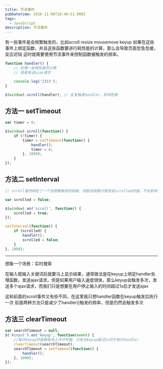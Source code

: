 ```yaml
---
title: 节流事件
pubDatetime: 2016-11-08T18:40:51.000Z
tags:
  - JavaScript
description: 节流事件
---
```


有一些事件是会频繁触发的，比如scroll resize mousemove keyup
如果在这些事件上绑定函数，并且这些函数要进行耗性能的计算，那么会导致页面忽急忽缓，反应迟钝
这时就需要使用节流事件来控制函数被触发的频率。

<!-- more -->

```javascript
function handler() {
    // 处理一些耗性能的计算
    // 或者发送ajax请求

    console.log('2333');
}

$(window).scroll(handler); // 反复触发handler，影响性能

```

## 方法一 setTimeout
```javascript
var timer = 0;

$(window).scroll(function() {
    if (!timer) {
        timer = setTimeout(function() {
            handler();
            timer = 0;
        }, 1000);
    }
});

```

## 方法二 setInterval
```javascript
// scroll虽然绑定了一个会频繁触发的函数，但是该函数只是改变scrolled的值，不会影响性能

var scrolled = false;

$(window).on('scroll', function() {
    scrolled = true;
});

setInterval(function() {
    if (scrolled) {
        handler();
        scrolled = false;
    }
}, 1000);
```
***
想象一个场景：实时搜索

在输入框输入关键词后就要马上显示结果，通常做法是在keyup上绑定handler处理函数，发送ajax请求。但是如果用户输入速度很快，那么keyup会触发多次，发送多个ajax请求，而我们只是想要在用户停止输入的时间超过1s后才发送ajax

这和前面的scroll事件又有些不同，在这里我只想handler函数在keyup触发后执行一次
前面两种方法只是减少了handler()触发的频率，但是仍然会触发多次

## 方法三 clearTimeout
```javascript
var searchTimeout = null;
$('#input').on('keyup', function(event) {
	//每次keyup时直接取消上次计时器，只有当keyup超过1s时才执行handler
	clearTimeout(searchTimeout);
	searchTimeout = setTimeout(function() {
	    handler();
	}, 1000);
});

```